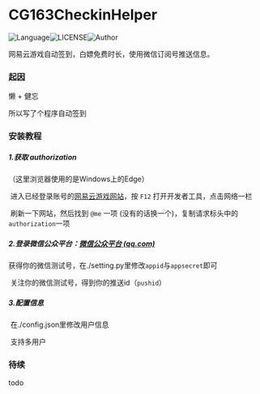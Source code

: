 # CG163CheckinHelper

![Language](https://img.shields.io/badge/Language-Python-yellow)![LICENSE](https://img.shields.io/badge/LICENSE-GPL--3.0-red)![Author](https://img.shields.io/badge/Author-DanKe-blue)

网易云游戏自动签到，白嫖免费时长，使用微信订阅号推送信息。

### 起因

懒 + 健忘

所以写了个程序自动签到

### 安装教程

##### 1.获取 authorization

（这里浏览器使用的是Windows上的Edge）

​    进入已经登录账号的[网易云游戏网站](http://cg.163.com)，按 `F12` 打开开发者工具，点击网络一栏

​    刷新一下网站，然后找到 `@me` 一项 (没有的话换一个)，复制请求标头中的`authorization`一项

##### 2.登录微信公众平台：[微信公众平台 (qq.com)](https://mp.weixin.qq.com/debug/cgi-bin/sandbox?t=sandbox/login)

​	获得你的微信测试号，在./setting.py里修改`appid`与`appsecret`即可

​	关注你的微信测试号，得到你的推送id（`pushid`）

##### 3.配置信息

​    在./config.json里修改用户信息

​    支持多用户

### 待续

todo
